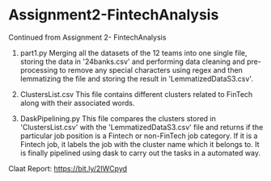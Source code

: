# Assignment2-FintechAnalysis
Continued from Assignment 2- FintechAnalysis


1. part1.py
  Merging all the datasets of the 12 teams into one single file, storing the data in '24banks.csv'  and performing data cleaning and pre-processing to remove any   special characters using regex and then lemmatizing the file and storing the result in 'LemmatizedDataS3.csv'.

2. ClustersList.csv 
  This file contains different clusters related to FinTech along with their associated words.

3. DaskPipelining.py
  This file compares the clusters stored in 'ClustersList.csv' with the 'LemmatizedDataS3.csv' file and returns if the  
  particular job position is a Fintech or non-FinTech job category. If it is a Fintech job, it labels the job with the cluster 
  name which it belongs to.
  It is finally pipelined using dask to carry out the tasks in a automated way.
  
  Claat Report: https://bit.ly/2IWCpyd
